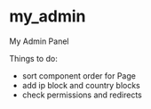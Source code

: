 # my_admin
My Admin Panel

Things to do:
- sort component order for Page
- add ip block and country blocks
- check permissions and redirects